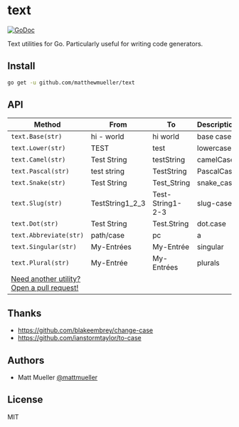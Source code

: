 # text

[![GoDoc](https://godoc.org/github.com/matthewmueller/text?status.svg)](https://godoc.org/github.com/matthewmueller/text)

Text utilities for Go. Particularly useful for writing code generators.

## Install

```sh
go get -u github.com/matthewmueller/text
```

## API

| Method                                                                                        | From            | To               | Description |
| --------------------------------------------------------------------------------------------- | --------------- | ---------------- | ----------- |
| `text.Base(str)`                                                                              | hi - world      | hi world         | base case   |
| `text.Lower(str)`                                                                             | TEST            | test             | lowercase   |
| `text.Camel(str)`                                                                             | Test String     | testString       | camelCase   |
| `text.Pascal(str)`                                                                            | test string     | TestString       | PascalCase  |
| `text.Snake(str)`                                                                             | Test String     | Test_String      | snake_case  |
| `text.Slug(str)`                                                                              | TestString1_2_3 | Test-String1-2-3 | slug-case   |
| `text.Dot(str)`                                                                               | Test String     | Test.String      | dot.case    |
| `text.Abbreviate(str)`                                                                        | path/case       | pc               | a           |
| `text.Singular(str)`                                                                          | My-Entrées      | My-Entrée        | singular    |
| `text.Plural(str)`                                                                            | My-Entrée       | My-Entrées       | plurals     |
| [Need another utility? Open a pull request!](https://github.com/matthewmueller/go-text/pulls) |

## Thanks

- https://github.com/blakeembrey/change-case
- https://github.com/ianstormtaylor/to-case

## Authors

- Matt Mueller [@mattmueller](https://twitter.com/mattmueller)

## License

MIT
